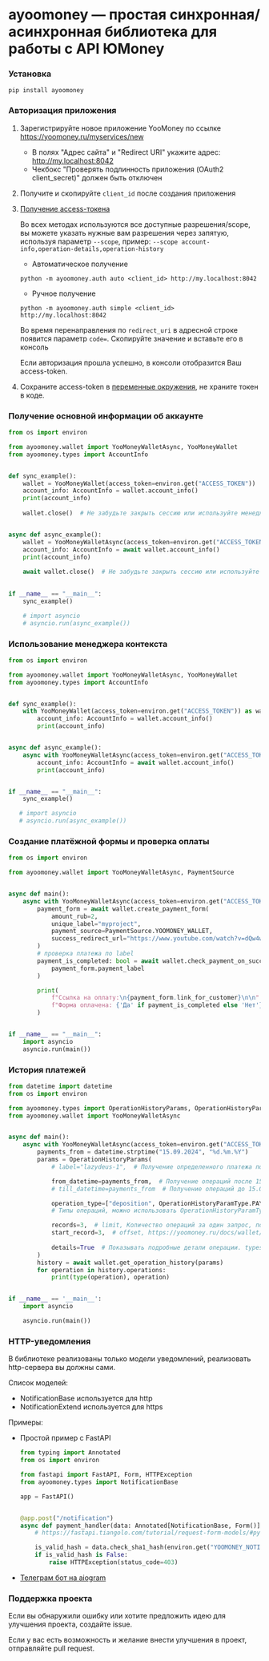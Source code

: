 # ayoomoney — простая синхронная/асинхронная библиотека для работы с API ЮMoney

### Установка
```shell
pip install ayoomoney
```

### Авторизация приложения

1. Зарегистрируйте новое приложение YooMoney по ссылке https://yoomoney.ru/myservices/new 
   - В полях "Адрес сайта" и "Redirect URI" укажите адрес: http://my.localhost:8042
   - Чекбокс "Проверять подлинность приложения (OAuth2 client_secret)" должен быть отключен
2. Получите и скопируйте `client_id` после создания приложения
3. [Получение access-токена](https://yoomoney.ru/docs/wallet/using-api/authorization/obtain-access-token)
   
   Во всех методах используются все доступные разрешения/scope, вы можете указать нужные вам разрешения
   через запятую, используя параметр `--scope`, пример: `--scope account-info,operation-details,operation-history` 

   - Автоматическое получение
   ```shell
   python -m ayoomoney.auth auto <client_id> http://my.localhost:8042
   ```
   
   - Ручное получение
   ```shell
   python -m ayoomoney.auth simple <client_id> http://my.localhost:8042
   ```
   Во время перенаправления по `redirect_uri` в адресной строке появится параметр `code=`.
   Скопируйте значение и вставьте его в консоль

   Если авторизация прошла успешно, в консоли отобразится Ваш access-token.
4. Сохраните access-token в [переменные окружения](https://habr.com/ru/articles/472674/), не храните токен в коде.

### Получение основной информации об аккаунте

```python
from os import environ

from ayoomoney.wallet import YooMoneyWalletAsync, YooMoneyWallet
from ayoomoney.types import AccountInfo


def sync_example():
    wallet = YooMoneyWallet(access_token=environ.get("ACCESS_TOKEN"))
    account_info: AccountInfo = wallet.account_info()
    print(account_info)
    
    wallet.close()  # Не забудьте закрыть сессию или используйте менеджер контекста


async def async_example():
    wallet = YooMoneyWalletAsync(access_token=environ.get("ACCESS_TOKEN"))
    account_info: AccountInfo = await wallet.account_info()
    print(account_info)
    
    await wallet.close()  # Не забудьте закрыть сессию или используйте менеджер контекста
   

if __name__ == "__main__":
    sync_example()

    # import asyncio
    # asyncio.run(async_example())
```

### Использование менеджера контекста
```python
from os import environ

from ayoomoney.wallet import YooMoneyWalletAsync, YooMoneyWallet
from ayoomoney.types import AccountInfo


def sync_example():
    with YooMoneyWallet(access_token=environ.get("ACCESS_TOKEN")) as wallet:
        account_info: AccountInfo = wallet.account_info()
        print(account_info)


async def async_example():
    async with YooMoneyWalletAsync(access_token=environ.get("ACCESS_TOKEN")) as wallet:
        account_info: AccountInfo = await wallet.account_info()
        print(account_info)


if __name__ == "__main__":
    sync_example()

   # import asyncio
   # asyncio.run(async_example())
```

### Создание платёжной формы и проверка оплаты

```python
from os import environ

from ayoomoney.wallet import YooMoneyWalletAsync, PaymentSource


async def main():
    async with YooMoneyWalletAsync(access_token=environ.get("ACCESS_TOKEN")) as wallet:
        payment_form = await wallet.create_payment_form(
            amount_rub=2,
            unique_label="myproject",
            payment_source=PaymentSource.YOOMONEY_WALLET,
            success_redirect_url="https://www.youtube.com/watch?v=dQw4w9WgXcQ&pp=ygUJcmljayByb2xl"
        )
        # проверка платежа по label
        payment_is_completed: bool = await wallet.check_payment_on_successful(
            payment_form.payment_label
        )

        print(
            f"Ссылка на оплату:\n{payment_form.link_for_customer}\n\n"
            f"Форма оплачена: {'Да' if payment_is_completed else 'Нет'}"
        )


if __name__ == "__main__":
    import asyncio
    asyncio.run(main())

```

### История платежей

```python
from datetime import datetime
from os import environ

from ayoomoney.types import OperationHistoryParams, OperationHistoryParamType
from ayoomoney.wallet import YooMoneyWalletAsync


async def main():
    async with YooMoneyWalletAsync(access_token=environ.get("ACCESS_TOKEN")) as wallet:
        payments_from = datetime.strptime("15.09.2024", "%d.%m.%Y")
        params = OperationHistoryParams(
            # label="lazydeus-1",  # Получение определенного платежа по метке

            from_datetime=payments_from,  # Получение операций после 15.09.2024 00:00
            # till_datetime=payments_from  # Получение операций до 15.09.2024 00:00

            operation_type=["deposition", OperationHistoryParamType.PAYMENT],
            # Типы операций, можно использовать OperationHistoryParamType или вводить значения вручную

            records=3,  # limit, Количество операций за один запрос, по умолчанию 30
            start_record=3,  # offset, https://yoomoney.ru/docs/wallet/user-account/operation-history#filtering-logic
            
            details=True  # Показывать подробные детали операции. types.Operation -> types.OperationDetails
        )
        history = await wallet.get_operation_history(params)
        for operation in history.operations:
            print(type(operation), operation)


if __name__ == '__main__':
    import asyncio

    asyncio.run(main())


```

### HTTP-уведомления
В библиотеке реализованы только модели уведомлений, реализовать http-сервера вы должны сами.

Список моделей:
- NotificationBase используется для http
- NotificationExtend используется для https

Примеры:
- Простой пример с FastAPI
   ```python
   from typing import Annotated
   from os import environ
   
   from fastapi import FastAPI, Form, HTTPException
   from ayoomoney.types import NotificationBase
   
   app = FastAPI()
   
   
   @app.post("/notification")
   async def payment_handler(data: Annotated[NotificationBase, Form()]):
       # https://fastapi.tiangolo.com/tutorial/request-form-models/#pydantic-models-for-forms
   
       is_valid_hash = data.check_sha1_hash(environ.get("YOOMONEY_NOTIFICATION_SECRET"))
       if is_valid_hash is False:
           raise HTTPException(status_code=403)
   
   ```
- [Телеграм бот на aiogram](https://github.com/Demetrous-fd/ayoomoney/tree/main/examples/notification)

### Поддержка проекта
Если вы обнаружили ошибку или хотите предложить идею для улучшения проекта, создайте issue.

Если у вас есть возможность и желание внести улучшения в проект, отправляйте pull request.
